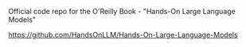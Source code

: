 Official code repo for the O'Reilly Book - "Hands-On Large Language Models"

https://github.com/HandsOnLLM/Hands-On-Large-Language-Models